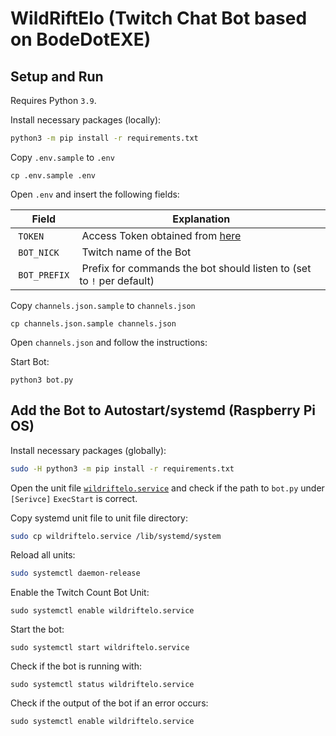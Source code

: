 # WildRiftElo (Twitch Chat Bot based on BodeDotEXE)
## Setup and Run

Requires Python `3.9`.

Install necessary packages (locally):

```bash
python3 -m pip install -r requirements.txt
```

Copy `.env.sample` to `.env`

```
cp .env.sample .env

```

Open `.env` and insert the following fields:

| Field          | Explanation                                                           |
|----------------|-----------------------------------------------------------------------|
| `TOKEN`        | Access Token obtained from [here](https://twitchtokengenerator.com/)  |
| `BOT_NICK`     | Twitch name of the Bot                                                |
| `BOT_PREFIX`   | Prefix for commands the bot should listen to (set to `!` per default) |

Copy `channels.json.sample` to `channels.json`

```
cp channels.json.sample channels.json

```

Open `channels.json` and follow the instructions:

Start Bot:

```
python3 bot.py
```

## Add the Bot to Autostart/systemd (Raspberry Pi OS)

Install necessary packages (globally):

```bash
sudo -H python3 -m pip install -r requirements.txt
```

Open the unit file [`wildriftelo.service`](./wildriftelo.service) and check if the path to `bot.py` under `[Serivce]` `ExecStart` is correct.

Copy systemd unit file to unit file directory:

```bash
sudo cp wildriftelo.service /lib/systemd/system
```

Reload all units:

```bash
sudo systemctl daemon-release
```

Enable the Twitch Count Bot Unit:

```
sudo systemctl enable wildriftelo.service
```

Start the bot:

```
sudo systemctl start wildriftelo.service
```

Check if the bot is running with:

```
sudo systemctl status wildriftelo.service
```

Check if the output of the bot if an error occurs:

```
sudo systemctl enable wildriftelo.service
```
